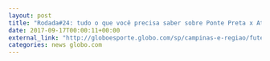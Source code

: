 ```yaml
---
layout: post
title: "Rodada#24: tudo o que você precisa saber sobre Ponte Preta x Atlético-GO"
date: 2017-09-17T00:00:11+00:00
external_link: "http://globoesporte.globo.com/sp/campinas-e-regiao/futebol/brasileirao-serie-a/noticia/rodada24-tudo-o-que-voce-precisa-saber-sobre-ponte-preta-x-atletico-go.ghtml"
categories: news globo.com
---
```

